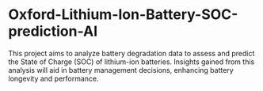 # Oxford-Lithium-Ion-Battery-SOC-prediction-AI
This project aims to analyze battery degradation data to assess and predict the State of Charge (SOC) of lithium-ion batteries. Insights gained from this analysis will aid in battery management decisions, enhancing battery longevity and performance.
